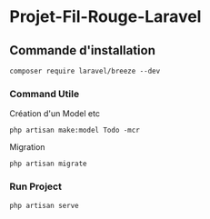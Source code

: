 # Projet-Fil-Rouge-Laravel

## Commande d'installation

```
composer require laravel/breeze --dev
```

### Command Utile

Création d'un Model etc
```
php artisan make:model Todo -mcr
```

Migration
```
php artisan migrate

```

### Run Project
```
php artisan serve

```
